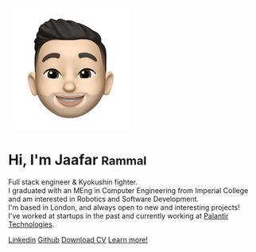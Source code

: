 ![logo](./logo192.png)

# Hi, I'm Jaafar <small>Rammal</small>

Full stack engineer & Kyokushin fighter.<br>
I graduated with an MEng in Computer Engineering from Imperial College and am interested in Robotics and Software Development.<br>
I'm based in London, and always open to new and interesting projects!<br>
I've worked at startups in the past and currently working at <u>[Palantir Technologies](https://www.palantir.com/uk/)</u>.

[Linkedin](https://www.linkedin.com/in/jaafar-rammal-686aa4174/)
[Github](https://github.com/JaafarRammal)
[Download CV](https://www.jaafarrammal.com/assets/CV.pdf)
[Learn more!](pages/home.md)
